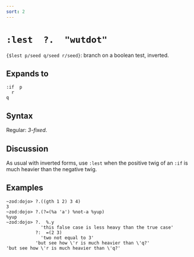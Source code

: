 ```yaml
---
sort: 2
---
```


# `:lest  ?.  "wutdot"` 

`{$lest p/seed q/seed r/seed}`: branch on a boolean test, inverted.

## Expands to

```
:if  p
  r
q
```

## Syntax

Regular: *3-fixed*.

## Discussion

As usual with inverted forms, use `:lest` when the positive
twig of an `:if` is much heavier than the negative twig.

## Examples

```
~zod:dojo> ?.((gth 1 2) 3 4)
3
~zod:dojo> ?.(?=(%a 'a') %not-a %yup)
%yup
~zod:dojo> ?.  %.y
             'this false case is less heavy than the true case'
           ?:  =(2 3)
             'two not equal to 3'
           'but see how \'r is much heavier than \'q?'
'but see how \'r is much heavier than \'q?'
```
